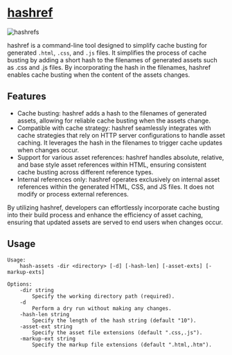 # [hashref](https://github.com/ryanburnette/go-hashref)

![hashrefs](https://github.com/ryanburnette/go-hashref/assets/2252601/ac4ea516-5d25-4c7f-ae02-56a6a4084828)

hashref is a command-line tool designed to simplify cache busting for generated `.html`, `.css`, and `.js` files. It simplifies the process of cache busting by adding a short hash to the filenames of generated assets such as .css and .js files. By incorporating the hash in the filenames, hashref enables cache busting when the content of the assets changes.

## Features

-   Cache busting: hashref adds a hash to the filenames of generated assets, allowing for reliable cache busting when the assets change.
-   Compatible with cache strategy: hashref seamlessly integrates with cache strategies that rely on HTTP server configurations to handle asset caching. It leverages the hash in the filenames to trigger cache updates when changes occur.
-   Support for various asset references: hashref handles absolute, relative, and base style asset references within HTML, ensuring consistent cache busting across different reference types.
-   Internal references only: hashref operates exclusively on internal asset references within the generated HTML, CSS, and JS files. It does not modify or process external references.

By utilizing hashref, developers can effortlessly incorporate cache busting into their build process and enhance the efficiency of asset caching, ensuring that updated assets are served to end users when changes occur.

## Usage

```shell
Usage:
	hash-assets -dir <directory> [-d] [-hash-len] [-asset-exts] [-markup-exts]

Options:
	-dir string
		Specify the working directory path (required).
	-d
		Perform a dry run without making any changes.
	-hash-len string
		Specify the length of the hash string (default "10").
	-asset-ext string
		Specify the asset file extensions (default ".css,.js").
	-markup-ext string
		Specify the markup file extensions (default ".html,.htm").
```
